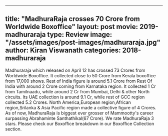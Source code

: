 
---
title: "MadhuraRaja crosses 70 Crore from Worldwide Boxoffice"
layout: post
movie: 2019-madhuraraja
type: Review
image: "/assets/images/post-images/madhuraraja.jpg"
author: Kiran Viswanath
categories: 2018-madhuraraja
---


Madhuraraja which released on April 12 has crossed 73 Crores from Worldwide Boxoffice. It collected close to 50 Crore from Kerala boxoffice
from 17,000 shows. Rest of India figure is around 5.1 Crore from Rest Of India with around 2 Crore coming from Karnataka region. It collected
1 Cr from Tamilnaadu, while around 2 Cr from Mumbai, Delhi & other North circuits. 
Its UAE collection is around 9.1 Cr, while rest of GCC region collected 5.2 Crores. North America,European region,African region,Srilanka & Asia Pacific region made a
collective figure of 4 Crores.
As of now, MadhuraRaja is biggest ever grosser of Mammootty's career surpassing Abrahaminte Santhathikal(67 Crore).
We rate MadhuraRaja 3 stars.
Please check our Boxoffice breakdown in our Boxoffice Collection section.
